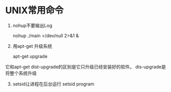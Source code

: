 # UNIX常用命令
1. nohup不要输出Log

	nohup ./main >/dev/null 2>&1 &

2. 用apt-get 升级系统

	apt-get upgrade

它和apt-get dist-upgrade的区别是它只升级已经安装好的软件。 dis-upgrade是将整个系统升级  

3. setsid让进程在后台运行
    setsid program
